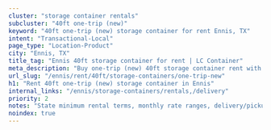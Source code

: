 ```yaml
---
cluster: "storage container rentals"
subcluster: "40ft one-trip (new)"
keyword: "40ft one-trip (new) storage container for rent Ennis, TX"
intent: "Transactional-Local"
page_type: "Location-Product"
city: "Ennis, TX"
title_tag: "Ennis 40ft storage container for rent | LC Container"
meta_description: "Buy one-trip (new) 40ft storage container rent with local delivery in Ennis, TX. LC Container — local Since 2003. Request a fast quote today."
url_slug: "/ennis/rent/40ft/storage-containers/one-trip-new"
h1: "Rent 40ft one-trip (new) storage container in Ennis"
internal_links: "/ennis/storage-containers/rentals,/delivery"
priority: 2
notes: "State minimum rental terms, monthly rate ranges, delivery/pickup fees, service area."
noindex: true
---
```


<!-- TODO: Add unique city/inventory copy, images, and internal links here. -->
